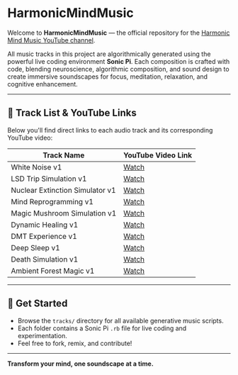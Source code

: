 # HarmonicMindMusic

Welcome to **HarmonicMindMusic** — the official repository for the [Harmonic Mind Music YouTube channel](https://www.youtube.com/@harmonicmindmusic).

All music tracks in this project are algorithmically generated using the powerful live coding environment **Sonic Pi**. Each composition is crafted with code, blending neuroscience, algorithmic composition, and sound design to create immersive soundscapes for focus, meditation, relaxation, and cognitive enhancement.

---

## 🎵 Track List & YouTube Links

Below you'll find direct links to each audio track and its corresponding YouTube video:

| Track Name                        | YouTube Video Link                |
|------------------------------------|-----------------------------------|
| White Noise v1                     | [Watch](https://youtu.be/GKsHdHIcIDE?si=0AvJyt2bqVBLf8lt) |
| LSD Trip Simulation v1             | [Watch](https://youtu.be/lAjzoKyXFfk?si=7Xs-OZfGMKY3kJ3b) |
| Nuclear Extinction Simulator v1    | [Watch](https://youtu.be/0l7JEDXl1Ro?si=AQacFEKs6-1uyNAi) |
| Mind Reprogramming v1              | [Watch](https://youtu.be/XGoGLBtI0Ao?si=Ah3yBHDBv2mqfhzX) |
| Magic Mushroom Simulation v1       | [Watch](https://youtu.be/NZnJyAhPc2w?si=lOUviERIR2aFbHyO) |
| Dynamic Healing v1                 | [Watch](https://youtu.be/h6jhB8S2BZs?si=egMlx4TWnN3GeKNh) |
| DMT Experience v1                  | [Watch](https://youtu.be/ORpWoWSRSyk?si=qNB9dXG55TdsrOZ_) |
| Deep Sleep v1                      | [Watch](https://youtu.be/xlGKg2ibcIY?si=tP3KRScei0d-1fwj) |
| Death Simulation v1                | [Watch](https://youtu.be/VqgkbU526nQ?si=JfFA6RlN7IdkZhrM) |
| Ambient Forest Magic v1            | [Watch](https://youtu.be/GTiB6X5bCqM?si=2glhi0IQCWDO4YeS) |


---

## 🚀 Get Started

- Browse the `tracks/` directory for all available generative music scripts.
- Each folder contains a Sonic Pi `.rb` file for live coding and experimentation.
- Feel free to fork, remix, and contribute!

---

**Transform your mind, one soundscape at a time.**
